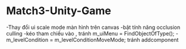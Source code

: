 # Match3-Unity-Game
 
-Thay đổi ui scale mode màn hình trên canvas
-bật tính năng occlusion culling
-kéo tham chiếu vào , tránh m_uiMenu = FindObjectOfType<UIMainManager>();
-m_levelCondition = m_levelConditionMoveMode; tránh addcomponent